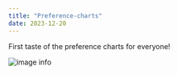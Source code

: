 ```yaml
---
title: "Preference-charts"
date: 2023-12-20
---
```


First taste of the preference charts for everyone! 

![image info](../../../assets/img/Steven.png)
